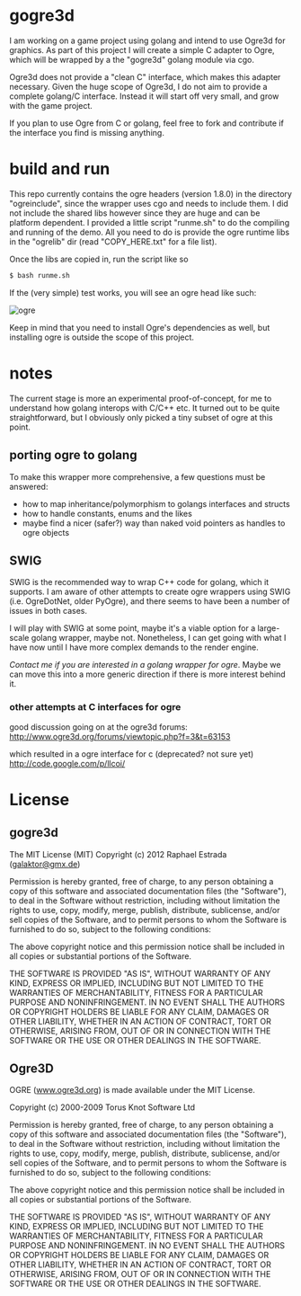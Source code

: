 # gogre3d

I am working on a game project using golang and intend to use Ogre3d for graphics. As part of this project I will create a simple C adapter to Ogre, which will be wrapped by a the "gogre3d" golang module via cgo.

Ogre3d does not provide a "clean C" interface, which makes this adapter necessary. Given the huge scope of Ogre3d, I do not aim to provide a complete golang/C interface. Instead it will start off very small, and grow with the game project.

If you plan to use Ogre from C or golang, feel free to fork and contribute if the interface you find is missing anything.

# build and run
This repo currently contains the ogre headers (version 1.8.0) in the directory "ogreinclude", since the wrapper uses cgo and needs to include them. I did not include the shared libs however since they are huge and can be platform dependent. I provided a little script "runme.sh" to do the compiling and running of the demo. All you need to do is provide the ogre runtime libs in the "ogrelib" dir (read "COPY_HERE.txt" for a file list).

Once the libs are copied in, run the script like so

```bash
$ bash runme.sh
```
If the (very simple) test works, you will see an ogre head like such:

![ogre](https://raw.github.com/galaktor/gogre3d/master/test_worked.png)

Keep in mind that you need to install Ogre's dependencies as well, but installing ogre is outside the scope of this project.

# notes

The current stage is more an experimental proof-of-concept, for me to understand how golang interops with C/C++ etc. It turned out to be quite straightforward, but I obviously only picked a tiny subset of ogre at this point.

## porting ogre to golang
To make this wrapper more comprehensive, a few questions must be answered:
* how to map inheritance/polymorphism to golangs interfaces and structs
* how to handle constants, enums and the likes
* maybe find a nicer (safer?) way than naked void pointers as handles to ogre objects

## SWIG
SWIG is the recommended way to wrap C++ code for golang, which it supports. I am aware of other attempts to create ogre wrappers using SWIG (i.e. OgreDotNet, older PyOgre), and there seems to have been a number of issues in both cases.

I will play with SWIG at some point, maybe it's a viable option for a large-scale golang wrapper, maybe not.
Nonetheless, I can get going with what I have now until I have more complex demands to the render engine.

*Contact me if you are interested in a golang wrapper for ogre*. Maybe we can move this into a more generic direction if there is more interest behind it.

### other attempts at C interfaces for ogre
good discussion going on at the ogre3d forums:
http://www.ogre3d.org/forums/viewtopic.php?f=3&t=63153

which resulted in a ogre interface for c (deprecated? not sure yet)
http://code.google.com/p/llcoi/

# License
## gogre3d
The MIT License (MIT)
Copyright (c) 2012 Raphael Estrada (galaktor@gmx.de)

Permission is hereby granted, free of charge, to any person obtaining a copy of this software and associated documentation files (the "Software"), to deal in the Software without restriction, including without limitation the rights to use, copy, modify, merge, publish, distribute, sublicense, and/or sell copies of the Software, and to permit persons to whom the Software is furnished to do so, subject to the following conditions:

The above copyright notice and this permission notice shall be included in all copies or substantial portions of the Software.

THE SOFTWARE IS PROVIDED "AS IS", WITHOUT WARRANTY OF ANY KIND, EXPRESS OR IMPLIED, INCLUDING BUT NOT LIMITED TO THE WARRANTIES OF MERCHANTABILITY, FITNESS FOR A PARTICULAR PURPOSE AND NONINFRINGEMENT. IN NO EVENT SHALL THE AUTHORS OR COPYRIGHT HOLDERS BE LIABLE FOR ANY CLAIM, DAMAGES OR OTHER LIABILITY, WHETHER IN AN ACTION OF CONTRACT, TORT OR OTHERWISE, ARISING FROM, OUT OF OR IN CONNECTION WITH THE SOFTWARE OR THE USE OR OTHER DEALINGS IN THE SOFTWARE.

## Ogre3D
OGRE (www.ogre3d.org) is made available under the MIT License.

Copyright (c) 2000-2009 Torus Knot Software Ltd

Permission is hereby granted, free of charge, to any person obtaining a copy
of this software and associated documentation files (the "Software"), to deal
in the Software without restriction, including without limitation the rights
to use, copy, modify, merge, publish, distribute, sublicense, and/or sell
copies of the Software, and to permit persons to whom the Software is
furnished to do so, subject to the following conditions:

The above copyright notice and this permission notice shall be included in
all copies or substantial portions of the Software.

THE SOFTWARE IS PROVIDED "AS IS", WITHOUT WARRANTY OF ANY KIND, EXPRESS OR
IMPLIED, INCLUDING BUT NOT LIMITED TO THE WARRANTIES OF MERCHANTABILITY,
FITNESS FOR A PARTICULAR PURPOSE AND NONINFRINGEMENT. IN NO EVENT SHALL THE
AUTHORS OR COPYRIGHT HOLDERS BE LIABLE FOR ANY CLAIM, DAMAGES OR OTHER
LIABILITY, WHETHER IN AN ACTION OF CONTRACT, TORT OR OTHERWISE, ARISING FROM,
OUT OF OR IN CONNECTION WITH THE SOFTWARE OR THE USE OR OTHER DEALINGS IN
THE SOFTWARE.